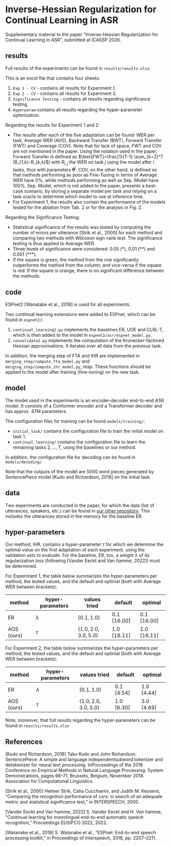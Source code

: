 # Inverse-Hessian Regularization for Continual Learning in ASR
Supplementary material to the paper "Inverse-Hessian Regularization for Continual Learning in ASR", submitted at ICASSP 2026.

## results

Full results of the experiments can be found in `results/results.xlsx`. 

This is an excel file that contains four sheets:
1. `Exp 1 - CV` - contains all results for Experiment 1.
2. `Exp 2 - CV` - contains all results for Experiment 2.
3. `Significance Testing` - contains all results regarding significance testing.
4. `Hyperparam` contains all results regarding the hyper-parameter optimization.

Regarding the results for Experiment 1 and 2: 
- The results after each of the five adaptation can be found: WER per task, Average WER (AVG), Backward Transfer (BWT), Forward Transfer (FWT) and Coverage (COV). Note that for lack of space, FWT and COV are not mentioned in the paper. Using the notation used in the paper, Forward Transfer is defined as $\text{FWT}=\frac{1}{T-1} \sum_{k=2}^T (R_{1,k}-R_{k,k}$) with $R_{i,j}$ the WER on task $j$ using the model after $i$ tasks, thus with parameters $\mathbf{\theta}^i$. COV, on the other hand, is defined so that methods performing as poor as Fine-Tuning in terms of Average WER have $0\%$, while methods performing as well as Sep. Model have $100\%$. Sep. Model, which is not added to the paper, presents a best-case scenario, by storing a separate model per task and relying on a task oracle to determine which model to use at inference time.
- For Experiment 1, the results also contain the performance of the models tested for the ablation from Tab. 2 or for the analysis in Fig. 2.

Regarding the Significance Testing:
- Statistical significance of the results was tested by computing the number of errors per utterance [Strik et al., 2000] for each method and comparing two methods with Wilcoxon sign-rank test. The significance testing is thus applied to Average WER.
- Three levels of significance were considered: 0.05 (\*), 0.01 (\*\*) and 0.001 (\*\*\*).
- If the square is green, the method from the row significantly outperforms the method from the column; and vice-versa if the square is red. If the square is orange, there is no significant difference between the methods. 

## code

ESPnet2 [Wanatabe et al., 2018] is used for all experiments. 

Two continual learning extensions were added to ESPnet, which can be found in `espnet2/`:
1. `continual_learning2.py` implements the baselines ER, UOE and CLRL-T, which is then added to the model in `espnet2/asr/espnet_model.py`.
2. `consolidate2.py` implements the computation of the Kronecker-factored Hessian approximations. It iterates over all data from the previous task.

In addition, the merging step of FTA and IHR are implemented in `merging_step/compute_fta_model.py` and `merging_step/compute_ihr_model.py`, resp. These functions should be applied to the model after training (fine-tuning) on the new task.

## model

The model used in the experiments is an encoder-decoder end-to-end ASR model. It consists of a Conformer encoder and a Transformer decoder and has approx. 47M parameters. 

The configuration files for training can be found `models/training/`: 
- `initial_task/` contains the configuration file to train the initial model on task $1$.
- `continual_learning/` contains the configuration file to learn the remaining tasks $2, ..., T$, using the baselines or our method.

In addition, the configuration file for decoding can be found in `models/decoding/`

Note that the outputs of the model are 5000 word pieces generated by SentencePiece model [Kudo and Richardson, 2018] on the initial task.  

## data

Two experiments are conducted in the paper, for which the data (list of utterances, speakers, etc.) can be found in [our other repository](https://github.com/StevenVdEeckt/efficient-rehearsal-for-cl-in-asr). This includes the utterances stored in the memory for the baseline ER. 

## hyper-parameters

Our method, IHR, contains a hyper-parameter $\tau$ for which we determine the optimal value on the first adaptation of each experiment, using the validation sets to evaluate. For the baseline, ER, too, a weight $\lambda$ of its regularization loss (following [Vander Eeckt and Van hamme, 2022]) must be determined. 

For Experiment 1, the table below summarizes the hyper-parameters per method, the tested values, and the default and optimal (both with Average WER between brackets):

method  | hyper-parameters | values tried | default | optimal
------------- | ------------- | ------------- | ------------- | ------------- 
ER | $\lambda$ | $(0.1, 1.0)$ | $0.1$ $[16.00]$ | $0.1$ $[16.00]$
AOS (ours) | $\tau$ | $(1.0, 2.0, 3.0, 5.0)$ | $1.0$ $[16.11]$ | $1.0$ $[16.11]$

For Experiment 2, the table below summarizes the hyper-parameters per method, the tested values, and the default and optimal (both with Average WER between brackets):

method  | hyper-parameters | values tried | default | optimal
------------- | ------------- | ------------- | ------------- | ------------- 
ER | $\lambda$ | $(0.1, 1.0)$ | $0.1$ $[4.54]$ | $1.0$ $[4.44]$
AOS (ours) | $\tau$ | $(1.0, 2.0, 3.0, 5.0)$ | $1.0$ $[6.30]$ | $3.0$ $[4.69]$

Note, moreover, that full results regarding the hyper-parameters can be found in `results/results.xlsx`

## References 

[Kudo and Richardson, 2018] Taku Kudo and John Richardson. SentencePiece: A simple and language independentsubword tokenizer and detokenizer for neural text processing. InProceedings of the 2018 Conference on Empirical Methods in Natural Language Processing: System Demonstrations, pages 66–71, Brussels, Belgium, November 2018. Association for Computational Linguistics.

[Strik et al., 2000] Helmer Strik, Catia Cucchiarini, and Judith M. Kessens, “Comparing the recognition performance of csrs: in search of an adequate metric and statistical significance test,” in INTERSPEECH, 2000.

[Vander Eeckt and Van hamme, 2022] S. Vander Eeckt and H. Van hamme, “Continual learning for monolingual end-to-end automatic speech recognition,” Proceedings EUSIPCO 2022, 2022.

[Watanabe et al., 2018] S. Watanabe et al., “ESPnet: End-to-end speech processing toolkit,” in Proceedings of Interspeech, 2018, pp. 2207–2211. 


